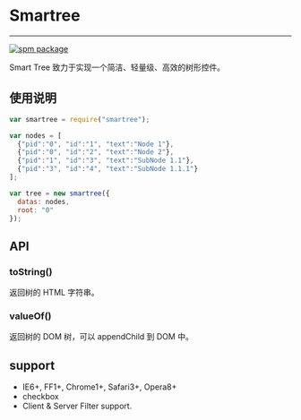 
# Smartree

----

[![spm package](http://spmjs.io/badge/smartree)](http://spmjs.io/package/smartree)

Smart Tree 致力于实现一个简洁、轻量级、高效的树形控件。

## 使用说明

```js
var smartree = require("smartree");

var nodes = [
  {"pid":"0", "id":"1", "text":"Node 1"},
  {"pid":"0", "id":"2", "text":"Node 2"},
  {"pid":"1", "id":"3", "text":"SubNode 1.1"},
  {"pid":"3", "id":"4", "text":"SubNode 1.1.1"}
];

var tree = new smartree({
  datas: nodes,
  root: "0"
});
```

## API

### toString()

返回树的 HTML 字符串。

### valueOf()

返回树的 DOM 树，可以 appendChild 到 DOM 中。

## support

* IE6+, FF1+, Chrome1+, Safari3+, Opera8+
* checkbox
* Client & Server Filter support.
